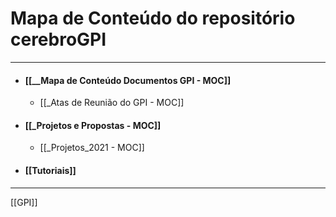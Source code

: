 # Mapa de Conteúdo do repositório cerebroGPI
---

- #### [[__Mapa de Conteúdo Documentos GPI - MOC]]
	- [[_Atas de Reunião do GPI - MOC]]


- #### [[_Projetos e Propostas - MOC]]
	- [[_Projetos_2021 - MOC]]

- #### [[Tutoriais]]

---
[[GPI]]